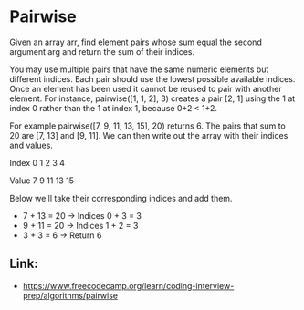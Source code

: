 # Pairwise #

Given an array arr, find element pairs whose sum equal the second argument arg and return the sum of their indices.

You may use multiple pairs that have the same numeric elements but different indices. Each pair should use the lowest possible available indices. Once an element has been used it cannot be reused to pair with another element. For instance, pairwise([1, 1, 2], 3) creates a pair [2, 1] using the 1 at index 0 rather than the 1 at index 1, because 0+2 < 1+2.

For example pairwise([7, 9, 11, 13, 15], 20) returns 6. The pairs that sum to 20 are [7, 13] and [9, 11]. We can then write out the array with their indices and values.

Index	0	1	 2	3	  4

Value	7	9	11	13	15

Below we'll take their corresponding indices and add them.

  - 7 + 13 = 20 → Indices 0 + 3 = 3
  - 9 + 11 = 20 → Indices 1 + 2 = 3
  - 3 + 3 = 6 → Return 6

## Link: ##
  - https://www.freecodecamp.org/learn/coding-interview-prep/algorithms/pairwise
